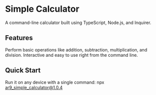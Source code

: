 # Simple Calculator 

A command-line calculator built using TypeScript, Node.js, and Inquirer.

## Features
Perform basic operations like addition, subtraction, multiplication, and division.
Interactive and easy to use right from the command line.
## Quick Start
Run it on any device with a single command:
npx ar9_simple_calculator@1.0.4
